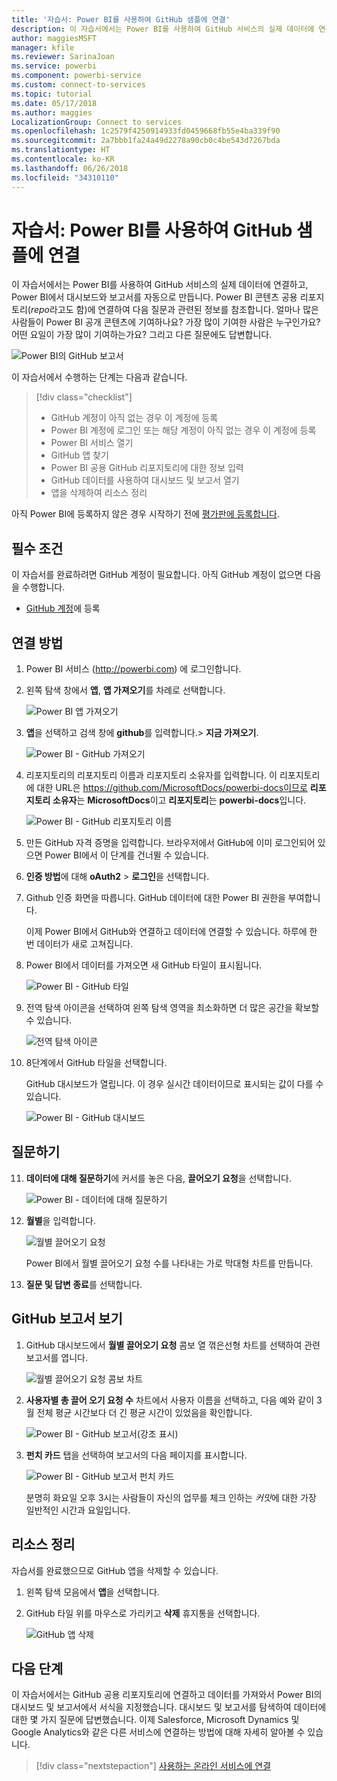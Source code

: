 ```yaml
---
title: '자습서: Power BI를 사용하여 GitHub 샘플에 연결'
description: 이 자습서에서는 Power BI를 사용하여 GitHub 서비스의 실제 데이터에 연결하고, Power BI에서 대시보드와 보고서를 자동으로 만듭니다.
author: maggiesMSFT
manager: kfile
ms.reviewer: SarinaJoan
ms.service: powerbi
ms.component: powerbi-service
ms.custom: connect-to-services
ms.topic: tutorial
ms.date: 05/17/2018
ms.author: maggies
LocalizationGroup: Connect to services
ms.openlocfilehash: 1c2579f4250914933fd0459668fb55e4ba339f90
ms.sourcegitcommit: 2a7bbb1fa24a49d2278a90cb0c4be543d7267bda
ms.translationtype: HT
ms.contentlocale: ko-KR
ms.lasthandoff: 06/26/2018
ms.locfileid: "34310110"
---
```

# <a name="tutorial-connect-to-a-github-sample-with-power-bi"></a>자습서: Power BI를 사용하여 GitHub 샘플에 연결
이 자습서에서는 Power BI를 사용하여 GitHub 서비스의 실제 데이터에 연결하고, Power BI에서 대시보드와 보고서를 자동으로 만듭니다. Power BI 콘텐츠 공용 리포지토리(*repo*라고도 함)에 연결하여 다음 질문과 관련된 정보를 참조합니다. 얼마나 많은 사람들이 Power BI 공개 콘텐츠에 기여하나요? 가장 많이 기여한 사람은 누구인가요? 어떤 요일이 가장 많이 기여하는가요? 그리고 다른 질문에도 답변합니다. 

![Power BI의 GitHub 보고서](media/service-tutorial-connect-to-github/power-bi-github-app-tutorial-punch-card.png)

이 자습서에서 수행하는 단계는 다음과 같습니다.

> [!div class="checklist"]
> * GitHub 계정이 아직 없는 경우 이 계정에 등록 
> * Power BI 계정에 로그인 또는 해당 계정이 아직 없는 경우 이 계정에 등록
> * Power BI 서비스 열기
> * GitHub 앱 찾기
> * Power BI 공용 GitHub 리포지토리에 대한 정보 입력
> * GitHub 데이터를 사용하여 대시보드 및 보고서 열기
> * 앱을 삭제하여 리소스 정리

아직 Power BI에 등록하지 않은 경우 시작하기 전에 [평가판에 등록합니다](https://app.powerbi.com/signupredirect?pbi_source=web).

## <a name="prerequisites"></a>필수 조건

이 자습서를 완료하려면 GitHub 계정이 필요합니다. 아직 GitHub 계정이 없으면 다음을 수행합니다. 

- [GitHub 계정](https://docs.microsoft.com/contribute/get-started-setup-github)에 등록


## <a name="how-to-connect"></a>연결 방법
1. Power BI 서비스 (http://powerbi.com) 에 로그인합니다. 
2. 왼쪽 탐색 창에서 **앱**, **앱 가져오기**를 차례로 선택합니다.
   
   ![Power BI 앱 가져오기](media/service-tutorial-connect-to-github/power-bi-github-app-tutorial.png) 

3. **앱**을 선택하고 검색 창에 **github**를 입력합니다.> **지금 가져오기**.
   
   ![Power BI - GitHub 가져오기](media/service-tutorial-connect-to-github/power-bi-github-app-tutorial-get-it-now.png) 

4. 리포지토리의 리포지토리 이름과 리포지토리 소유자를 입력합니다. 이 리포지토리에 대한 URL은 https://github.com/MicrosoftDocs/powerbi-docs이므로 **리포지토리 소유자**는 **MicrosoftDocs**이고 **리포지토리**는 **powerbi-docs**입니다. 
   
    ![Power BI - GitHub 리포지토리 이름](media/service-tutorial-connect-to-github/power-bi-github-app-tutorial-repo-name.png)

5. 만든 GitHub 자격 증명을 입력합니다. 브라우저에서 GitHub에 이미 로그인되어 있으면 Power BI에서 이 단계를 건너뛸 수 있습니다. 

6. **인증 방법**에 대해 **oAuth2** \> **로그인**을 선택합니다.

7. Github 인증 화면을 따릅니다. GitHub 데이터에 대한 Power BI 권한을 부여합니다.
   
   이제 Power BI에서 GitHub와 연결하고 데이터에 연결할 수 있습니다.  하루에 한 번 데이터가 새로 고쳐집니다.

8. Power BI에서 데이터를 가져오면 새 GitHub 타일이 표시됩니다. 
 
   ![Power BI - GitHub 타일](media/service-tutorial-connect-to-github/power-bi-github-app-tutorial-tile.png) 

8. 전역 탐색 아이콘을 선택하여 왼쪽 탐색 영역을 최소화하면 더 많은 공간을 확보할 수 있습니다.

    ![전역 탐색 아이콘](media/service-tutorial-connect-to-github/power-bi-global-navigation-icon.png)

10. 8단계에서 GitHub 타일을 선택합니다. 
    
    GitHub 대시보드가 열립니다. 이 경우 실시간 데이터이므로 표시되는 값이 다를 수 있습니다.

    ![Power BI - GitHub 대시보드](media/service-tutorial-connect-to-github/power-bi-github-app-tutorial-dashboard.png)

    

## <a name="ask-a-question"></a>질문하기

11. **데이터에 대해 질문하기**에 커서를 놓은 다음, **끌어오기 요청**을 선택합니다. 

    ![Power BI - 데이터에 대해 질문하기](media/service-tutorial-connect-to-github/power-bi-github-app-tutorial-ask-question.png)

12. **월별**을 입력합니다.
 
    ![월별 끌어오기 요청](media/service-tutorial-connect-to-github/power-bi-github-app-tutorial-ask-question-by-month.png)

     Power BI에서 월별 끌어오기 요청 수를 나타내는 가로 막대형 차트를 만듭니다.

13. **질문 및 답변 종료**를 선택합니다.

## <a name="view-the-github-report"></a>GitHub 보고서 보기 

1. GitHub 대시보드에서 **월별 끌어오기 요청** 콤보 열 꺾은선형 차트를 선택하여 관련 보고서를 엽니다.

    ![월별 끌어오기 요청 콤보 차트](media/service-tutorial-connect-to-github/power-bi-github-app-tutorial-pull-requests-combo-chart.png)

2. **사용자별 총 끌어 오기 요청 수** 차트에서 사용자 이름을 선택하고, 다음 예와 같이 3월 전체 평균 시간보다 더 긴 평균 시간이 있었음을 확인합니다.

    ![Power BI - GitHub 보고서(강조 표시)](media/service-tutorial-connect-to-github/power-bi-github-app-tutorial-report-highlight.png)

3. **펀치 카드** 탭을 선택하여 보고서의 다음 페이지를 표시합니다. 
 
    ![Power BI - GitHub 보고서 펀치 카드](media/service-tutorial-connect-to-github/power-bi-github-app-tutorial-tues-3pm.png)

    분명히 화요일 오후 3시는 사람들이 자신의 업무를 체크 인하는 *커밋*에 대한 가장 일반적인 시간과 요일입니다.

## <a name="clean-up-resources"></a>리소스 정리

자습서를 완료했으므로 GitHub 앱을 삭제할 수 있습니다. 

1. 왼쪽 탐색 모음에서 **앱**을 선택합니다.
2. GitHub 타일 위를 마우스로 가리키고 **삭제** 휴지통을 선택합니다.

    ![GitHub 앱 삭제](media/service-tutorial-connect-to-github/power-bi-github-app-tutorial-delete.png)

## <a name="next-steps"></a>다음 단계

이 자습서에서는 GitHub 공용 리포지토리에 연결하고 데이터를 가져와서 Power BI의 대시보드 및 보고서에서 서식을 지정했습니다. 대시보드 및 보고서를 탐색하여 데이터에 대한 몇 가지 질문에 답변했습니다. 이제 Salesforce, Microsoft Dynamics 및 Google Analytics와 같은 다른 서비스에 연결하는 방법에 대해 자세히 알아볼 수 있습니다. 
 
> [!div class="nextstepaction"]
> [사용하는 온라인 서비스에 연결](./service-connect-to-services.md)



